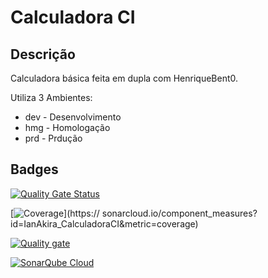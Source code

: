 # Calculadora CI 


## Descrição

Calculadora básica feita em dupla com HenriqueBent0.

Utiliza 3 Ambientes:

- dev - Desenvolvimento
- hmg - Homologação
- prd - Prdução

## Badges

[![Quality Gate Status](https://sonarcloud.io/api/project_badges/measure?project=IanAkira_CalculadoraPairProgramming&metric=alert_status)](https://sonarcloud.io/summary/new_code?id=IanAkira_CalculadoraPairProgramming)

[![Coverage](https://sonarcloud.io/api/project_badges/measure?project=IanAkira_CalculadoraCI&metric=coverage)](https://
sonarcloud.io/component_measures?id=IanAkira_CalculadoraCI&metric=coverage)

[![Quality gate](https://sonarcloud.io/api/project_badges/quality_gate?project=IanAkira_CalculadoraPairProgramming)](https://sonarcloud.io/summary/new_code?id=IanAkira_CalculadoraPairProgramming)

[![SonarQube Cloud](https://sonarcloud.io/images/project_badges/sonarcloud-light.svg)](https://sonarcloud.io/summary/new_code?id=IanAkira_CalculadoraPairProgramming)
